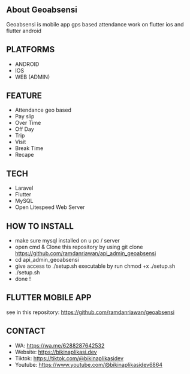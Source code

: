 ## About Geoabsensi
Geoabsensi is mobile app gps based attendance work on flutter ios and flutter android

## PLATFORMS
- ANDROID
- IOS
- WEB (ADMIN)

## FEATURE
- Attendance geo based
- Pay slip
- Over Time
- Off Day
- Trip
- Visit
- Break Time
- Recape

## TECH
- Laravel
- Flutter
- MySQL
- Open Litespeed Web Server

## HOW TO INSTALL
- make sure mysql installed on u pc / server
- open cmd & Clone this repository by using git clone https://github.com/ramdanriawan/api_admin_geoabsensi
- cd api_admin_geoabsensi
- give access to ./setup.sh executable by run chmod +x ./setup.sh
- ./setup.sh
- done !

## FLUTTER MOBILE APP
see in this repository: https://github.com/ramdanriawan/geoabsensi 

## CONTACT
- WA: https://wa.me/6288287642532
- Website: https://bikinaplikasi.dev
- Tiktok: https://tiktok.com/@bikinaplikasidev
- Youtube: https://www.youtube.com/@bikinaplikasidev6864
